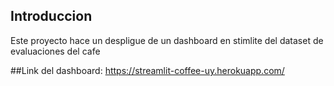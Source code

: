 ## Introduccion
Este proyecto hace un despligue de un dashboard en stimlite del dataset de evaluaciones del cafe

##Link del dashboard:
https://streamlit-coffee-uy.herokuapp.com/
